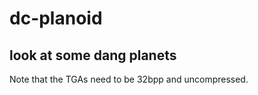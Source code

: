 # dc-planoid
look at some dang planets
-------------------------

Note that the TGAs need to be 32bpp and uncompressed.
